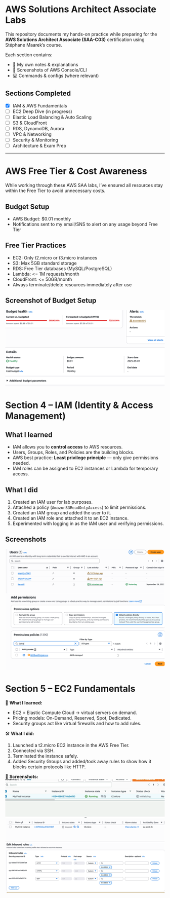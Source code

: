 # AWS Solutions Architect Associate Labs

This repository documents my hands-on practice while preparing for the **AWS Solutions Architect Associate (SAA-C03)** certification using Stéphane Maarek’s course.

Each section contains:
- 📝 My own notes & explanations
- 📸 Screenshots of AWS Console/CLI
- 💻 Commands & configs (where relevant)

## Sections Completed
- [x] IAM & AWS Fundamentals
- [ ] EC2 Deep Dive (in progress)
- [ ] Elastic Load Balancing & Auto Scaling
- [ ] S3 & CloudFront
- [ ] RDS, DynamoDB, Aurora
- [ ] VPC & Networking
- [ ] Security & Monitoring
- [ ] Architecture & Exam Prep

---

# AWS Free Tier & Cost Awareness

While working through these AWS SAA labs, I’ve ensured all resources stay within the Free Tier to avoid unnecessary costs.  

## Budget Setup
- AWS Budget: $0.01 monthly
- Notifications sent to my email/SNS to alert on any usage beyond Free Tier

## Free Tier Practices
- EC2: Only t2.micro or t3.micro instances
- S3: Max 5GB standard storage
- RDS: Free Tier databases (MySQL/PostgreSQL)
- Lambda: <= 1M requests/month
- CloudFront: <= 50GB/month
- Always terminate/delete resources immediately after use

## Screenshot of Budget Setup
![Budget Setup in AWS](images/Budget-Setup.png)



# Section 4 – IAM (Identity & Access Management)

## What I learned
- IAM allows you to **control access** to AWS resources.
- Users, Groups, Roles, and Policies are the building blocks.
- AWS best practice: **Least privilege principle** — only give permissions needed.
- IAM roles can be assigned to EC2 instances or Lambda for temporary access.

## What I did
1. Created an IAM user for lab purposes.
2. Attached a policy (`AmazonS3ReadOnlyAccess`) to limit permissions.
3. Created an IAM group and added the user to it.
4. Created an IAM role and attached it to an EC2 instance.
5. Experimented with logging in as the IAM user and verifying permissions.

## Screenshots
![Create IAM User](images/IAM-User-Created.png)
![Attach Policy](images/IAM-Read-Only.png)

# Section 5 – EC2 Fundamentals
📌 **What I learned:**  
- EC2 = Elastic Compute Cloud → virtual servers on demand.  
- Pricing models: On-Demand, Reserved, Spot, Dedicated.  
- Security groups act like virtual firewalls and how to add rules.   

🛠 **What I did:**  
1. Launched a t2.micro EC2 instance in the AWS Free Tier.  
2. Connected via SSH.  
3. Terminated the instance safely.
4. Added Security Groups and added/took away rules to show how it blocks certain protocols like HTTP. 

📸 **Screenshots:**  
![EC2 Launch](images/EC2-Running.png)  
![EC2 Stopped](images/EC2-Stopped.png)
![Security Group Inbound Rules](images/Inbound-Rules.png)

